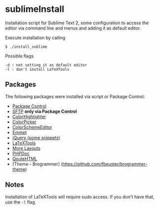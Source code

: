 sublimeInstall
==============

Installation script for Sublime Text 2, some configuration to access the editor
via command line and menus and adding it as default editor.

Execute installation by calling

```
$ ./install_sublime
```

Possible flags

```
-d : not setting it as default editor
-l : don't install LaTeXTools
```

Packages
--------

The following packages were installed via script or Package Control:

* [Package Control](https://sublime.wbond.net/installation#st2)
* [SFTP](http://wbond.net/sublime_packages/sftp) **only via Package Control**
* [ColorHighlighter](https://github.com/Monnoroch/ColorHighlighter)
* [ColorPicker](https://github.com/weslly/ColorPicker)
* [ColorSchemeEditor](https://github.com/bobef/ColorSchemeEditor)
* [Emmet](https://github.com/sergeche/emmet-sublime)
* [jQuery (some snippets)](https://github.com/SublimeText/jQuery)
* [LaTeXTools](https://github.com/SublimeText/LaTeXTools)
* [More Layouts](https://github.com/unknownuser88/morelayouts)
* [PHPDoc](https://github.com/SublimeText/PhpDoc)
* [QouteHTML](https://github.com/mutian/Sublime-Quote-HTML)
* [Theme - Brogrammer] (https://github.com/fbeuster/brogrammer-theme)

Notes
-----

Installation of LaTeXTools will require sudo access. If you don't have that, use the `-l` flag.